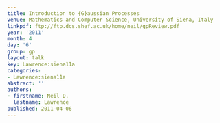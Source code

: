 ```yaml
---
title: Introduction to {G}aussian Processes
venue: Mathematics and Computer Science, University of Siena, Italy
linkpdf: ftp://ftp.dcs.shef.ac.uk/home/neil/gpReview.pdf
year: '2011'
month: 4
day: '6'
group: gp
layout: talk
key: Lawrence:siena11a
categories:
- Lawrence:siena11a
abstract: ''
authors:
- firstname: Neil D.
  lastname: Lawrence
published: 2011-04-06
---
```

